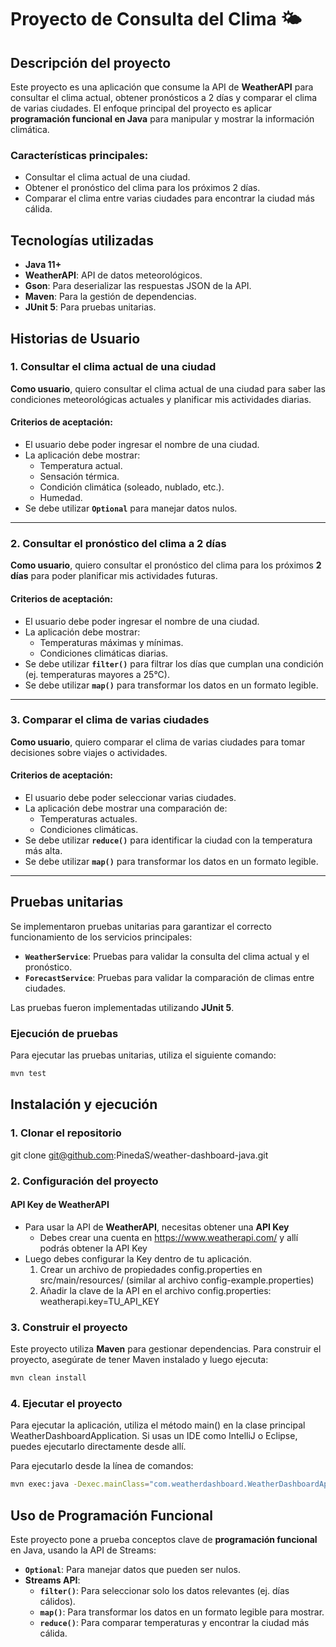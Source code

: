 # Proyecto de Consulta del Clima 🌤️

## Descripción del proyecto
Este proyecto es una aplicación que consume la API de **WeatherAPI** para consultar el clima actual, obtener pronósticos a 2 días y comparar el clima de varias ciudades. El enfoque principal del proyecto es aplicar **programación funcional en Java** para manipular y mostrar la información climática.

### **Características principales**:
- Consultar el clima actual de una ciudad.
- Obtener el pronóstico del clima para los próximos 2 días.
- Comparar el clima entre varias ciudades para encontrar la ciudad más cálida.

## Tecnologías utilizadas
- **Java 11+**
- **WeatherAPI**: API de datos meteorológicos.
- **Gson**: Para deserializar las respuestas JSON de la API.
- **Maven**: Para la gestión de dependencias.
- **JUnit 5**: Para pruebas unitarias.

## Historias de Usuario

### 1. **Consultar el clima actual de una ciudad**
**Como usuario**, quiero consultar el clima actual de una ciudad para saber las condiciones meteorológicas actuales y planificar mis actividades diarias.

#### Criterios de aceptación:
- El usuario debe poder ingresar el nombre de una ciudad.
- La aplicación debe mostrar:
    - Temperatura actual.
    - Sensación térmica.
    - Condición climática (soleado, nublado, etc.).
    - Humedad.
- Se debe utilizar **`Optional`** para manejar datos nulos.

---

### 2. **Consultar el pronóstico del clima a 2 días**
**Como usuario**, quiero consultar el pronóstico del clima para los próximos **2 días** para poder planificar mis actividades futuras.

#### Criterios de aceptación:
- El usuario debe poder ingresar el nombre de una ciudad.
- La aplicación debe mostrar:
    - Temperaturas máximas y mínimas.
    - Condiciones climáticas diarias.
- Se debe utilizar **`filter()`** para filtrar los días que cumplan una condición (ej. temperaturas mayores a 25°C).
- Se debe utilizar **`map()`** para transformar los datos en un formato legible.

---

### 3. **Comparar el clima de varias ciudades**
**Como usuario**, quiero comparar el clima de varias ciudades para tomar decisiones sobre viajes o actividades.

#### Criterios de aceptación:
- El usuario debe poder seleccionar varias ciudades.
- La aplicación debe mostrar una comparación de:
    - Temperaturas actuales.
    - Condiciones climáticas.
- Se debe utilizar **`reduce()`** para identificar la ciudad con la temperatura más alta.
- Se debe utilizar **`map()`** para transformar los datos en un formato legible.

---

## Pruebas unitarias
Se implementaron pruebas unitarias para garantizar el correcto funcionamiento de los servicios principales:
- **`WeatherService`**: Pruebas para validar la consulta del clima actual y el pronóstico.
- **`ForecastService`**: Pruebas para validar la comparación de climas entre ciudades.

Las pruebas fueron implementadas utilizando **JUnit 5**.

### Ejecución de pruebas
Para ejecutar las pruebas unitarias, utiliza el siguiente comando:

```bash
mvn test
```

## Instalación y ejecución

### 1. Clonar el repositorio
git clone git@github.com:PinedaS/weather-dashboard-java.git

### 2. Configuración del proyecto

#### API Key de WeatherAPI
- Para usar la API de **WeatherAPI**, necesitas obtener una **API Key**
    - Debes crear una cuenta en https://www.weatherapi.com/ y allí podrás obtener la API Key
- Luego debes configurar la Key dentro de tu aplicación.
    1. Crear un archivo de propiedades config.properties en src/main/resources/ (similar al archivo config-example.properties)
    2. Añadir la clave de la API en el archivo config.properties: weatherapi.key=TU_API_KEY

### 3. Construir el proyecto
Este proyecto utiliza **Maven** para gestionar dependencias. Para construir el proyecto, asegúrate de tener Maven instalado y luego ejecuta:

```bash
mvn clean install
```

### 4. Ejecutar el proyecto
Para ejecutar la aplicación, utiliza el método main() en la clase principal WeatherDashboardApplication. Si usas un IDE como IntelliJ o Eclipse, puedes ejecutarlo directamente desde allí.

Para ejecutarlo desde la línea de comandos:

```bash
mvn exec:java -Dexec.mainClass="com.weatherdashboard.WeatherDashboardApplication"
```

## Uso de Programación Funcional
Este proyecto pone a prueba conceptos clave de **programación funcional** en Java, usando la API de Streams:
- **`Optional`**: Para manejar datos que pueden ser nulos.
- **Streams API**:
    - **`filter()`**: Para seleccionar solo los datos relevantes (ej. días cálidos).
    - **`map()`**: Para transformar los datos en un formato legible para mostrar.
    - **`reduce()`**: Para comparar temperaturas y encontrar la ciudad más cálida.
